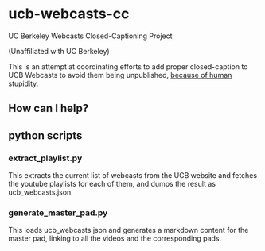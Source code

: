 # ucb-webcasts-cc
UC Berkeley Webcasts Closed-Captioning Project

(Unaffiliated with UC Berkeley)

This is an attempt at coordinating efforts to add proper closed-caption to UCB Webcasts to avoid them being unpublished, [because of human stupidity](https://fee.org/articles/when-equal-access-means-zero-access-for-all/).


## How can I help?


## python scripts

### extract_playlist.py

This extracts the current list of webcasts from the UCB website and fetches the youtube playlists for each of them, and dumps the result as ucb_webcasts.json.

### generate_master_pad.py

This loads ucb_webcasts.json and generates a markdown content for the master pad, linking to all the videos and the corresponding pads.
